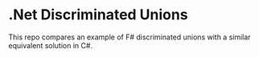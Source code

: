 # .Net Discriminated Unions

This repo compares an example of F# discriminated unions with a similar equivalent solution in C#.